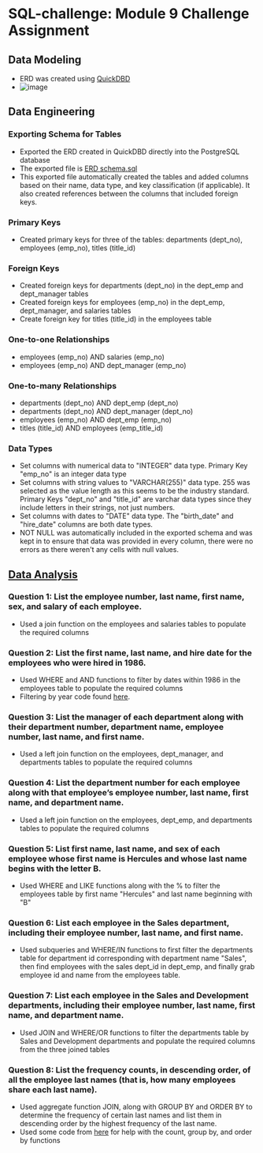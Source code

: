 # SQL-challenge: Module 9 Challenge Assignment
## Data Modeling
- ERD was created using [QuickDBD](https://app.quickdatabasediagrams.com/#/d/y8yFQ3)
- ![image](https://github.com/lvit001/sql-challenge/assets/140283164/a09af62e-9d77-4916-a30c-204c37fd7adc)
## Data Engineering
### Exporting Schema for Tables
- Exported the ERD created in QuickDBD directly into the PostgreSQL database
- The exported file is [ERD schema.sql](https://github.com/lvit001/sql-challenge/blob/main/EmployeeSQL/ERD%20schema.sql)
- This exported file automatically created the tables and added columns based on their name, data type, and key classification (if applicable). It also created references between the columns that included foreign keys.
### Primary Keys
- Created primary keys for three of the tables: departments (dept_no), employees (emp_no), titles (title_id)
### Foreign Keys
- Created foreign keys for departments (dept_no) in the dept_emp and dept_manager tables
- Created foreign keys for employees (emp_no) in the dept_emp, dept_manager, and salaries tables
- Create foreign key for titles (title_id) in the employees table
### One-to-one Relationships
- employees (emp_no) AND salaries (emp_no)
- employees (emp_no) AND dept_manager (emp_no)
### One-to-many Relationships
- departments (dept_no) AND dept_emp (dept_no)
- departments (dept_no) AND dept_manager (dept_no)
- employees (emp_no) AND dept_emp (emp_no)
- titles (title_id) AND employees (emp_title_id)
### Data Types
- Set columns with numerical data to "INTEGER" data type. Primary Key "emp_no" is an integer data type
- Set columns with string values to "VARCHAR(255)" data type. 255 was selected as the value length as this seems to be the industry standard. Primary Keys "dept_no" and "title_id" are varchar data types since they include letters in their strings, not just numbers.
- Set columns with dates to "DATE" data type. The "birth_date" and "hire_date" columns are both date types.
- NOT NULL was automatically included in the exported schema and was kept in to ensure that data was provided in every column, there were no errors as there weren't any cells with null values. 
## [Data Analysis](https://github.com/lvit001/sql-challenge/blob/main/EmployeeSQL/data_analysis.sql)
### Question 1: List the employee number, last name, first name, sex, and salary of each employee.
- Used a join function on the employees and salaries tables to populate the required columns
### Question 2: List the first name, last name, and hire date for the employees who were hired in 1986.
- Used WHERE and AND functions to filter by dates within 1986 in the employees table to populate the required columns
- Filtering by year code found [here](https://stackoverflow.com/questions/15817871/postgresql-filter-a-date-range).
### Question 3: List the manager of each department along with their department number, department name, employee number, last name, and first name.
- Used a left join function on the employees, dept_manager, and departments tables to populate the required columns
### Question 4: List the department number for each employee along with that employee’s employee number, last name, first name, and department name.
- Used a left join function on the employees, dept_emp, and departments tables to populate the required columns
### Question 5: List first name, last name, and sex of each employee whose first name is Hercules and whose last name begins with the letter B.
- Used WHERE and LIKE functions along with the % to filter the employees table by first name "Hercules" and last name beginning with "B"
### Question 6: List each employee in the Sales department, including their employee number, last name, and first name.
- Used subqueries and WHERE/IN functions to first filter the departments table for department id corresponding with department name "Sales", then find employees with the sales dept_id in dept_emp, and finally grab employee id and name from the employees table.
### Question 7: List each employee in the Sales and Development departments, including their employee number, last name, first name, and department name.
- Used JOIN and WHERE/OR functions to filter the departments table by Sales and Development departments and populate the required columns from the three joined tables
### Question 8: List the frequency counts, in descending order, of all the employee last names (that is, how many employees share each last name).
- Used aggregate function JOIN, along with GROUP BY and ORDER BY to determine the frequency of certain last names and list them in descending order by the highest frequency of the last name.
- Used some code from [here](https://www.w3schools.com/sql/sql_groupby.asp) for help with the count, group by, and order by functions
